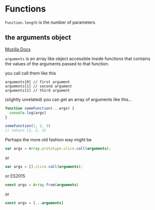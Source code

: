 # Functions
`Function.length` is the number of parameters 
## the arguments object 

[Mozilla Docs](https://developer.mozilla.org/en-US/docs/Web/JavaScript/Reference/Functions/arguments)

`arguments` is an array like object accessible inside functions that contains the values of the arguments passed to that function. 

you call call them like this

```JS
arguments[0] // first argument 
arguments[1] // second argument 
arguments[2] // third argument 
```

(slightly unrelated) you can get an array of arguments like this...

```js
function someFunction(...args) {
  console.log(args)
}

someFunction(1, 2, 3)
// return [1, 2, 3]
```

Perhaps the more old fashion way might be 
```js
var args = Array.prototype.slice.call(arguments);
```

or

```js
var args = [].slice.call(arguments);
```

or ES2015

```js
const args = Array.from(arguments)
```

or 

```js
const args = [...arguments]
```
